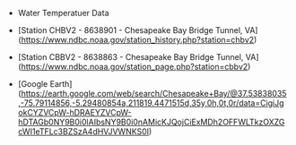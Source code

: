 * Water Temperatuer Data

* [Station CHBV2 - 8638901 - Chesapeake Bay Bridge Tunnel, VA] (https://www.ndbc.noaa.gov/station_history.php?station=chbv2)

* [Station CBBV2 - 8638863 - Chesapeake Bay Bridge Tunnel, VA] (https://www.ndbc.noaa.gov/station_page.php?station=cbbv2)

* [Google Earth] (https://earth.google.com/web/search/Chesapeake+Bay/@37.53838035,-75.79114856,-5.29480854a,211819.4471515d,35y,0h,0t,0r/data=CigiJgokCYZVCpW-hDRAEYZVCpW-hDTAGb0NY9B0i0lAIbsNY9B0i0nAMicKJQojCiExMDh2OFFWLTkzOXZGcWI1eTFLc3BZSzA4dHVJVWNKS0I)

